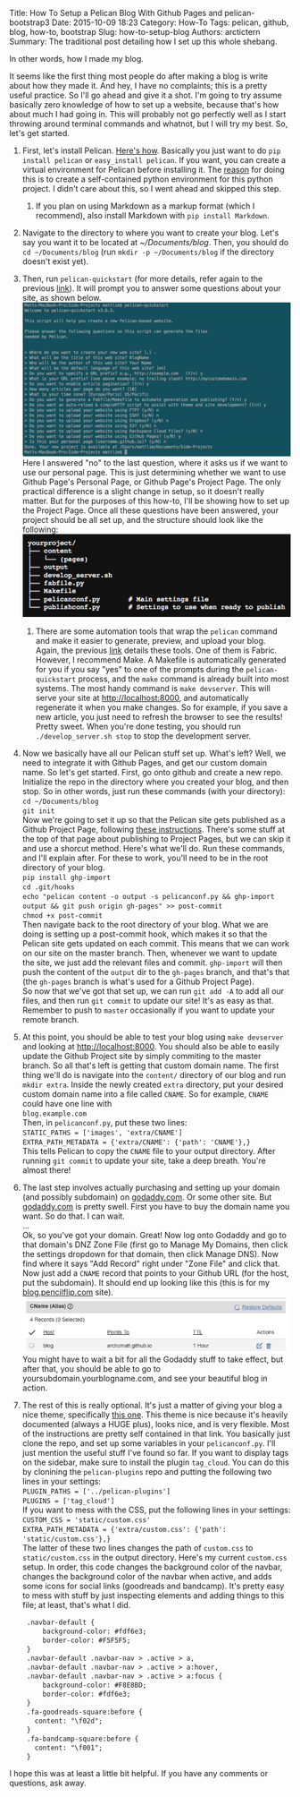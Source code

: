 Title: How To Setup a Pelican Blog With Github Pages and pelican-bootstrap3
Date: 2015-10-09 18:23
Category: How-To
Tags: pelican, github, blog, how-to, bootstrap
Slug: how-to-setup-blog
Authors: arctictern
Summary: The traditional post detailing how I set up this whole shebang.

In other words, how I made my blog.

It seems like the first thing most people do after making a blog is write about how
they made it. And hey, I have no complaints; this is a pretty useful practice.
So I'll go ahead and give it a shot.  I'm going to try assume basically zero 
knowledge of how to set up a website, because that's how about much I had going in.
This will probably not go perfectly well as I start throwing around terminal commands
and whatnot, but I will try my best. So, let's get started.

1. First, let's install Pelican. [Here's how](http://docs.getpelican.com/en/3.3.0/getting_started.html).
   Basically you just want to do `pip install pelican` or `easy_install pelican`.
   If you want, you can create a virtual environment for Pelican before installing it.
   The [reason](http://duncanlock.net/blog/2013/05/17/how-i-built-this-website-using-pelican-part-1-setup/#comment-1767610380)
   for doing this is to create a self-contained python environment for
   this python project. I didn't care about this, so I went ahead and skipped this
   step.
    1. If you plan on using Markdown as a markup format (which I recommend),
       also install Markdown with `pip install Markdown`.
2. Navigate to the directory to where you want to create your blog. Let's say
   you want it to be located at *~/Documents/blog*. Then, you should do
   `cd ~/Documents/blog` (run `mkdir -p ~/Documents/blog` if the directory doesn't
   exist yet).
3. Then, run `pelican-quickstart` (for more details, refer again to the previous
   [link](http://docs.getpelican.com/en/3.3.0/getting_started.html)).
   It will prompt you to answer some questions
   about your site, as shown below.
   ![Pelican Quickstart](/images/pelican-quickstart-prompt.png)
   Here I answered "no" to the last question, where it asks us if we want to use
   our personal page. This is just determining whether we want to use Github Page's
   Personal Page, or Github Page's Project Page. The only practical difference is a
   slight change in setup, so it doesn't really matter. But for the purposes of this
   how-to, I'll be showing how to set up the Project Page.
   Once all these questions have been answered, your project should be all set up,
   and the structure should look like the following:
   ![Pelican Proj Structure](/images/pelican-proj-structure.png)
    1. There are some automation tools that wrap the `pelican` command and make
       it easier to generate, preview, and upload your blog. Again, the previous
       [link](http://docs.getpelican.com/en/3.3.0/getting_started.html) details
       these tools. One of them is Fabric. However, I recommend Make. A Makefile
       is automatically generated for you if you say "yes" to one of the prompts
       during the `pelican-quickstart` process, and the `make` command is already
       built into most systems. The most handy command is `make devserver`. This 
       will serve your site at [http://localhost:8000](http://localhost:8000),
       and automatically regenerate it when you make changes. So for example,
       if you save a new article, you just need to refresh the browser to see
       the results! Pretty sweet. When you're done testing, you should run
       `./develop_server.sh stop` to stop the development server.
4. Now we basically have all our Pelican stuff set up. What's left? Well, we 
   need to integrate it with Github Pages, and get our custom domain name. So let's
   get started. First, go onto github and create a new repo. Initialize the repo
   in the directory where you created your blog, and then stop.
   So in other words, just run these commands (with your directory):  
   `cd ~/Documents/blog`  
   `git init`  
   Now we're going to set it up so that the Pelican site gets published as a Github
   Project Page, following [these instructions](http://docs.getpelican.com/en/3.3.0/tips.html).
   There's some stuff at the top of that page about publishing to Project Pages,
   but we can skip it and use a shorcut method. Here's what we'll do. Run
   these commands, and I'll explain after. For these to work, you'll need to 
   be in the root directory of your blog.  
   `pip install ghp-import`  
   `cd .git/hooks`  
   `echo "pelican content -o output -s pelicanconf.py && ghp-import output && git push origin gh-pages" >> post-commit`  
   `chmod +x post-commit`  
   Then navigate back to the root directory of your blog.
   What we are doing is setting up a post-commit hook, which makes it so that
   the Pelican site gets updated on each commit. This means that we can work
   on our site on the master branch. Then, whenever we want to update the site,
   we just add the relevant files and commit. `ghp-import` will then push the content
   of the `output` dir to the `gh-pages` branch, and that's that (the `gh-pages` branch
   is what's used for a Github Project Page).  
   So now that we've got that set up, we can run `git add -A` to add all our files,
   and then run `git commit` to update our site! It's as easy as that. Remember to push
   to `master` occasionally if you want to update your remote branch.
5. At this point, you should be able to test your blog using `make devserver` and 
   looking at [http://localhost:8000](http://localhost:8000). You should also be
   able to easily update the Github Project site by simply commiting to the master
   branch. So all that's left is getting that custom domain name. The first thing
   we'll do is navigate into the `content/` directory of our blog and run
   `mkdir extra`. Inside the newly created `extra` directory, put your desired
   custom domain name into a file called `CNAME`. So for example, `CNAME` could
   have one line with  
   `blog.example.com`  
   Then, in `pelicanconf.py`, put these two lines:  
   `STATIC_PATHS = ['images', 'extra/CNAME']`  
   `EXTRA_PATH_METADATA = {'extra/CNAME': {'path': 'CNAME'},}`  
   This tells Pelican to copy the `CNAME` file to your output directory.
   After running `git commit` to update your site, take a deep breath. You're almost
   there!
6. The last step involves actually purchasing and setting up your domain (and 
   possibly subdomain) on [godaddy.com](https://www.godaddy.com/). Or some other
   site. But [godaddy.com](https://www.godaddy.com/) is pretty swell. First you have 
   to buy the domain name you want. So do that. I can wait.  
   ...  
   Ok, so you've got your domain. Great! Now log onto Godaddy and go to that
   domain's DNZ Zone File (first go to Manage My Domains, then click the settings dropdown
   for that domain, then click Manage DNS). Now find where it says "Add Record" 
   right under "Zone File" and click that. Now just add a `CNAME` record that
   points to your Github URL (for the host, put the subdomain). It should end up
   looking like this (this is for my [blog.pencilflip.com](http://blog.pencilflip.com/) site).
   ![GoDaddy Cname](/images/godaddy-cname.png)
   You might have to wait a bit for all the Godaddy stuff to take effect, but after that,
   you should be able to go to yoursubdomain.yourblogname.com, and see your beautiful
   blog in action. 
7. The rest of this is really optional. It's just a matter of giving your blog 
   a nice theme, specifically [this one](https://github.com/DandyDev/pelican-bootstrap3).
   This theme is nice because it's heavily documented (always a HUGE plus), looks 
   nice, and is very flexible.
   Most of the instructions are pretty self contained in that link. You basically
   just clone the repo, and set up some variables in your `pelicanconf.py`.
   I'll just mention the useful stuff I've found so far. If you want to display
   tags on the sidebar, make sure to install the plugin `tag_cloud`. You can do
   this by clonining the `pelican-plugins` repo and putting the following two lines
   in your settings:  
   `PLUGIN_PATHS = ['../pelican-plugins']`  
   `PLUGINS = ['tag_cloud']`  
   If you want to mess with the CSS, put the following lines in your settings:  
   `CUSTOM_CSS = 'static/custom.css'`  
   `EXTRA_PATH_METADATA = {'extra/custom.css': {'path': 'static/custom.css'},}`  
   The latter of these two lines changes the path of `custom.css` to `static/custom.css`
   in the output directory.
   Here's my current `custom.css` setup. In order, this code changes the background
   color of the navbar, changes the background color of the navbar when active,
   and adds some icons for social links (goodreads and bandcamp). It's pretty easy
   to mess with stuff by just inspecting elements and adding things to this file; at least,
   that's what I did.

        .navbar-default {
            background-color: #fdf6e3;
            border-color: #F5F5F5;
        }
        .navbar-default .navbar-nav > .active > a,
        .navbar-default .navbar-nav > .active > a:hover,
        .navbar-default .navbar-nav > .active > a:focus {
            background-color: #F8E8BD;
            border-color: #fdf6e3;
        }
        .fa-goodreads-square:before {
          content: "\f02d";
        }
        .fa-bandcamp-square:before {
          content: "\f001";
        }
    

I hope this was at least a little bit helpful. If you have any comments or questions,
ask away.
